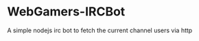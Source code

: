 WebGamers-IRCBot
================

A simple nodejs irc bot to fetch the current channel users via http
